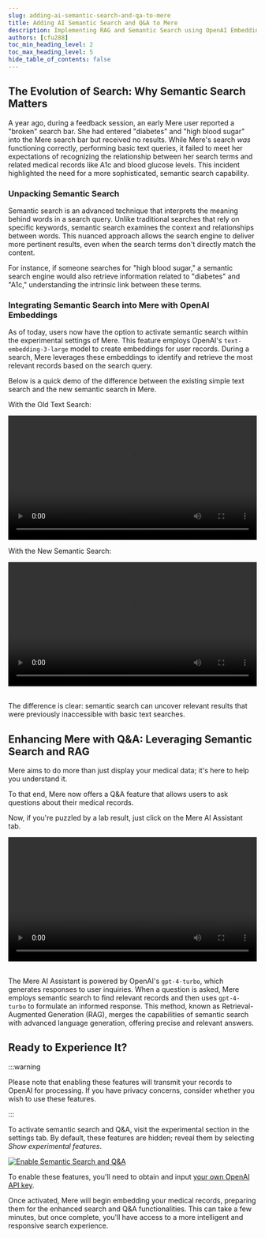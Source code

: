 ```yaml
---
slug: adding-ai-semantic-search-and-qa-to-mere
title: Adding AI Semantic Search and Q&A to Mere
description: Implementing RAG and Semantic Search using OpenAI Embeddings and GPT-4-Turbo
authors: [cfu288]
toc_min_heading_level: 2
toc_max_heading_level: 5
hide_table_of_contents: false
---
```


## The Evolution of Search: Why Semantic Search Matters

A year ago, during a feedback session, an early Mere user reported a "broken" search bar. She had entered "diabetes" and "high blood sugar" into the Mere search bar but received no results. While Mere's search _was_ functioning correctly, performing basic text queries, it failed to meet her expectations of recognizing the relationship between her search terms and related medical records like A1c and blood glucose levels. This incident highlighted the need for a more sophisticated, semantic search capability.

<!--truncate-->

### Unpacking Semantic Search

Semantic search is an advanced technique that interprets the meaning behind words in a search query. Unlike traditional searches that rely on specific keywords, semantic search examines the context and relationships between words. This nuanced approach allows the search engine to deliver more pertinent results, even when the search terms don't directly match the content.

For instance, if someone searches for "high blood sugar," a semantic search engine would also retrieve information related to "diabetes" and "A1c," understanding the intrinsic link between these terms.

### Integrating Semantic Search into Mere with OpenAI Embeddings

As of today, users now have the option to activate semantic search within the experimental settings of Mere. This feature employs OpenAI's `text-embedding-3-large` model to create embeddings for user records. During a search, Mere leverages these embeddings to identify and retrieve the most relevant records based on the search query.

Below is a quick demo of the difference between the existing simple text search and the new semantic search in Mere.

<div className="flex-col sm:flex-row flex w-full gap-1">
    <div className="">
        <p>With the Old Text Search:</p>
        <video width="100%" height="auto" controls>
            <source src="/vid/ExactSearch.mp4" type="video/mp4" alt="Exact search demo"/>
            Your browser does not support the video tag.
        </video>
    </div>
    <div>
        <p>With the New Semantic Search:</p>
        <video width="100%" height="auto" controls>
            <source src="/vid/SemanticSearch.mp4" type="video/mp4" alt="Semantic search demo"/>
            Your browser does not support the video tag.
        </video>
    </div>
</div>
<br/>

The difference is clear: semantic search can uncover relevant results that were previously inaccessible with basic text searches.

## Enhancing Mere with Q&A: Leveraging Semantic Search and RAG

Mere aims to do more than just display your medical data; it's here to help you understand it.

To that end, Mere now offers a Q&A feature that allows users to ask questions about their medical records.

Now, if you're puzzled by a lab result, just click on the Mere AI Assistant tab.

<div className="flex w-full p-2">
        <video width="100%" height="auto" controls>
            <source src="/vid/DoIHaveAnemiaDemo.mp4" type="video/mp4" alt="Q&A demo"/>
            Your browser does not support the video tag.
        </video>
</div>
<br/>

The Mere AI Assistant is powered by OpenAI's `gpt-4-turbo`, which generates responses to user inquiries. When a question is asked, Mere employs semantic search to find relevant records and then uses `gpt-4-turbo` to formulate an informed response. This method, known as Retrieval-Augmented Generation (RAG), merges the capabilities of semantic search with advanced language generation, offering precise and relevant answers.

## Ready to Experience It?

:::warning

Please note that enabling these features will transmit your records to OpenAI for processing. If you have privacy concerns, consider whether you wish to use these features.

:::

To activate semantic search and Q&A, visit the experimental section in the settings tab. By default, these features are hidden; reveal them by selecting _Show experimental features_.

[![Enable Semantic Search and Q&A](/img/openai_experimental_setting.png)](/img/openai_experimental_setting.png)

To enable these features, you'll need to obtain and input [your own OpenAI API key](https://help.openai.com/en/articles/4936850-where-do-i-find-my-api-key).

Once activated, Mere will begin embedding your medical records, preparing them for the enhanced search and Q&A functionalities. This can take a few minutes, but once complete, you'll have access to a more intelligent and responsive search experience.
